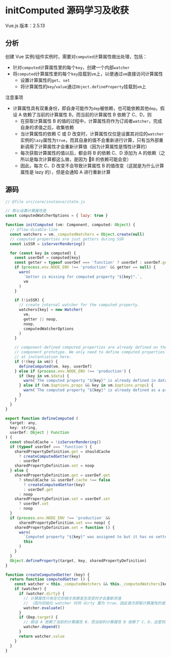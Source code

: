 # initComputed 源码学习及收获

Vue.js 版本：2.5.13

## 分析

创建 Vue 实例/组件实例时，需要对`computed`计算属性做出处理，包括：

- 针对`computed`计算属性里的每个`key`，创建一个内部`watcher`
- 将`computed`计算属性里的每个`key`挂载到`vm`上，以便通过`vm`直接访问计算属性
    - 设置计算属性的`get`、`set`
    - 将计算属性的`key`/`value`通过`Object.defineProperty`挂载到`vm`上


注意事项
- 计算属性具有双重身份，即自身可能作为`dep`被依赖，也可能依赖其他`dep`。假设 A 依赖了当前的计算属性 B，而当前的计算属性 B 依赖了 C、D，则
    - 在获取计算属性 B 的值的过程中，计算属性将作为订阅者`watcher`，完成自身的求值之后，收集依赖
    - 当计算属性的依赖 C 或 D 改变时，计算属性仅仅是设置其对应的`watcher`实例的`lazy`属性为`true`，而其自身的值不会重新进行计算，只有当外部重新调用了计算属性才会重新计算值（因为计算属性是惰性计算的）
    - 每次获取计算属性的值以后，都会将 B 的依赖 C、D 添加为 A 的依赖（之所以是每次计算都这么做，是因为 B 的依赖可能会变）
    - 因此，每次 C、D 改变不会导致计算属性 B 的值改变（这就是为什么计算属性是 lazy 的），但是会通知 A 进行重新计算


## 源码

```js
// @file src/core/instance/state.js

// 默认设置计算属性是
const computedWatcherOptions = { lazy: true }

function initComputed (vm: Component, computed: Object) {
  // $flow-disable-line
  const watchers = vm._computedWatchers = Object.create(null)
  // computed properties are just getters during SSR
  const isSSR = isServerRendering()

  for (const key in computed) {
    const userDef = computed[key]
    const getter = typeof userDef === 'function' ? userDef : userDef.get
    if (process.env.NODE_ENV !== 'production' && getter == null) {
      warn(
        `Getter is missing for computed property "${key}".`,
        vm
      )
    }

    if (!isSSR) {
      // create internal watcher for the computed property.
      watchers[key] = new Watcher(
        vm,
        getter || noop,
        noop,
        computedWatcherOptions
      )
    }

    // component-defined computed properties are already defined on the
    // component prototype. We only need to define computed properties defined
    // at instantiation here.
    if (!(key in vm)) {
      defineComputed(vm, key, userDef)
    } else if (process.env.NODE_ENV !== 'production') {
      if (key in vm.$data) {
        warn(`The computed property "${key}" is already defined in data.`, vm)
      } else if (vm.$options.props && key in vm.$options.props) {
        warn(`The computed property "${key}" is already defined as a prop.`, vm)
      }
    }
  }
}

export function defineComputed (
  target: any,
  key: string,
  userDef: Object | Function
) {
  const shouldCache = !isServerRendering()
  if (typeof userDef === 'function') {
    sharedPropertyDefinition.get = shouldCache
      ? createComputedGetter(key)
      : userDef
    sharedPropertyDefinition.set = noop
  } else {
    sharedPropertyDefinition.get = userDef.get
      ? shouldCache && userDef.cache !== false
        ? createComputedGetter(key)
        : userDef.get
      : noop
    sharedPropertyDefinition.set = userDef.set
      ? userDef.set
      : noop
  }
  if (process.env.NODE_ENV !== 'production' &&
      sharedPropertyDefinition.set === noop) {
    sharedPropertyDefinition.set = function () {
      warn(
        `Computed property "${key}" was assigned to but it has no setter.`,
        this
      )
    }
  }
  Object.defineProperty(target, key, sharedPropertyDefinition)
}

function createComputedGetter (key) {
  return function computedGetter () {
    const watcher = this._computedWatchers && this._computedWatchers[key]
    if (watcher) {
      if (watcher.dirty) {
        // 计算属性只有在它的相关依赖发生改变时才会重新求值
        // （因为初始化 watcher 时将 dirty 置为 true，因此首次获取计算属性的值也会进行求值）
        watcher.evaluate()
      }
      if (Dep.target) {
        // 假设 A 依赖了当前的计算属性 B，而当前的计算属性 B 依赖了 C、D，这里则是将 C、D 添加为 A 的依赖
        watcher.depend()
      }
      return watcher.value
    }
  }
}
```